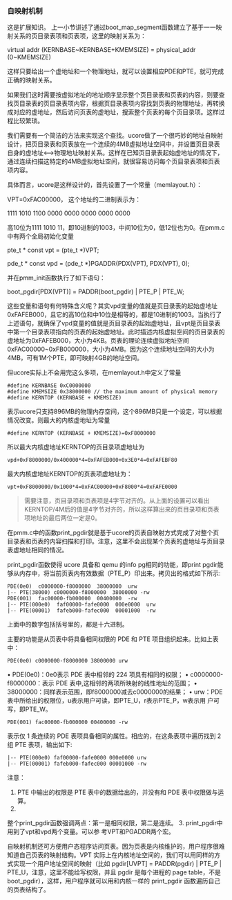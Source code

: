 ### 自映射机制

这是扩展知识。
上一小节讲述了通过boot\_map\_segment函数建立了基于一一映射关系的页目录表项和页表项，这里的映射关系为：

virtual addr (KERNBASE\~KERNBASE+KMEMSIZE) = physical\_addr
(0\~KMEMSIZE)

这样只要给出一个虚地址和一个物理地址，就可以设置相应PDE和PTE，就可完成正确的映射关系。

如果我们这时需要按虚拟地址的地址顺序显示整个页目录表和页表的内容，则要查找页目录表的页目录表项内容，根据页目录表项内容找到页表的物理地址，再转换成对应的虚地址，然后访问页表的虚地址，搜索整个页表的每个页目录项。这样过程比较繁琐。

我们需要有一个简洁的方法来实现这个查找。ucore做了一个很巧妙的地址自映射设计，把页目录表和页表放在一个连续的4MB虚拟地址空间中，并设置页目录表自身的虚地址<--\>物理地址映射关系。这样在已知页目录表起始虚地址的情况下，通过连续扫描这特定的4MB虚拟地址空间，就很容易访问每个页目录表项和页表项内容。

具体而言，ucore是这样设计的，首先设置了一个常量（memlayout.h）：

VPT=0xFAC00000， 这个地址的二进制表示为：

1111 1010 1100 0000 0000 0000 0000 0000

高10位为1111 1010
11，即10进制的1003，中间10位为0，低12位也为0。在pmm.c中有两个全局初始化变量

pte\_t \* const vpt = (pte\_t \*)VPT;

pde\_t \* const vpd = (pde\_t \*)PGADDR(PDX(VPT), PDX(VPT), 0);

并在pmm\_init函数执行了如下语句：

boot\_pgdir[PDX(VPT)] = PADDR(boot\_pgdir) | PTE\_P | PTE\_W;

这些变量和语句有何特殊含义呢？其实vpd变量的值就是页目录表的起始虚地址0xFAFEB000，且它的高10位和中10位是相等的，都是10进制的1003。当执行了上述语句，就确保了vpd变量的值就是页目录表的起始虚地址，且vpt是页目录表中第一个目录表项指向的页表的起始虚地址。此时描述内核虚拟空间的页目录表的虚地址为0xFAFEB000，大小为4KB。页表的理论连续虚拟地址空间0xFAC00000\~0xFB000000，大小为4MB。因为这个连续地址空间的大小为4MB，可有1M个PTE，即可映射4GB的地址空间。

但ucore实际上不会用完这么多项，在memlayout.h中定义了常量
```
#define KERNBASE 0xC0000000
#define KMEMSIZE 0x38000000 // the maximum amount of physical memory
#define KERNTOP (KERNBASE + KMEMSIZE)
```

表示ucore只支持896MB的物理内存空间，这个896MB只是一个设定，可以根据情况改变。则最大的内核虚地址为常量
```
#define KERNTOP (KERNBASE + KMEMSIZE)=0xF8000000
```

所以最大内核虚地址KERNTOP的页目录项虚地址为
```
vpd+0xF8000000/0x400000*4=0xFAFEB000+0x3E0*4=0xFAFEBF80
```

最大内核虚地址KERNTOP的页表项虚地址为：
```
vpt+0xF8000000/0x1000*4=0xFAC00000+0xF8000*4=0xFAFE0000
```

> 需要注意，页目录项和页表项是4字节对齐的。从上面的设置可以看出KERNTOP/4M后的值是4字节对齐的，所以这样算出来的页目录项和页表项地址的最后两位一定是0。

在pmm.c中的函数print\_pgdir就是基于ucore的页表自映射方式完成了对整个页目录表和页表的内容扫描和打印。注意，这里不会出现某个页表的虚地址与页目录表虚地址相同的情况。

print\_pgdir函数使得 ucore 具备和 qemu 的info pg相同的功能，即print pgdir能
够从内存中，将当前页表内有效数据（PTE\_P）印出来。拷贝出的格式如下所示:
```
PDE(0e0)  c0000000-f8000000  38000000  urw
|-- PTE(38000) c0000000-f8000000  38000000 -rw
PDE(001)  fac00000-fb000000  00400000  -rw
|-- PTE(000e0)  faf00000-fafe0000  000e0000  urw
|-- PTE(00001)  fafeb000-fafec000  00001000  -rw
```
上面中的数字包括括号里的，都是十六进制。

主要的功能是从页表中将具备相同权限的 PDE 和 PTE
项目组织起来。比如上表中：
```
PDE(0e0) c0000000-f8000000 38000000 urw
```
• PDE(0e0)：0e0表示 PDE 表中相邻的 224 项具有相同的权限；
• c0000000-f8000000：表示 PDE 表中,这相邻的两项所映射的线性地址的范围；
• 38000000：同样表示范围，即f8000000减去c0000000的结果；
• urw：PDE 表中所给出的权限位，u表示用户可读，即PTE\_U，r表示PTE\_P，w表示用
户可写，即PTE\_W。
```
PDE(001) fac00000-fb000000 00400000 -rw
```
表示仅 1 条连续的 PDE 表项具备相同的属性。相应的，在这条表项中遍历找到 2
组 PTE 表项，输出如下:
```
|-- PTE(000e0) faf00000-fafe0000 000e0000 urw
|-- PTE(00001) fafeb000-fafec000 00001000 -rw
```
注意：
1. PTE 中输出的权限是 PTE 表中的数据给出的，并没有和 PDE
表中权限做与运算。
2.
整个print\_pgdir函数强调两点：第一是相同权限，第二是连续。
3.
print\_pgdir中用到了vpt和vpd两个变量。可以参
考VPT和PGADDR两个宏。

自映射机制还可方便用户态程序访问页表。因为页表是内核维护的，用户程序很难知道自己页表的映射结构。VPT
实际上在内核地址空间的，我们可以用同样的方式实现一个用户地址空间的映射（比如
pgdir[UVPT] = PADDR(pgdir) | PTE\_P | PTE\_U，注意，这里不能给写权限，并且
pgdir 是每个进程的 page table，不是
boot\_pgdir），这样，用户程序就可以用和内核一样的 print\_pgdir
函数遍历自己的页表结构了。
